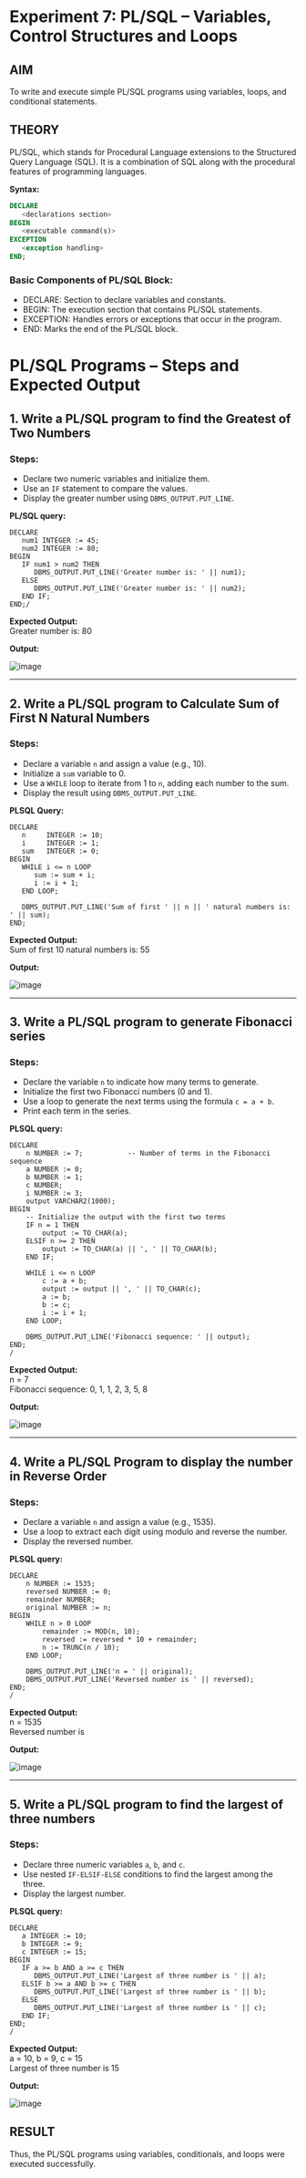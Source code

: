# Experiment 7: PL/SQL – Variables, Control Structures and Loops

## AIM
To write and execute simple PL/SQL programs using variables, loops, and conditional statements.


## THEORY

PL/SQL, which stands for Procedural Language extensions to the Structured Query Language (SQL). It is a combination of SQL along with the procedural features of programming languages.

**Syntax:**
```sql
DECLARE 
   <declarations section> 
BEGIN 
   <executable command(s)>
EXCEPTION 
   <exception handling> 
END;
```

### Basic Components of PL/SQL Block:
- DECLARE: Section to declare variables and constants.
- BEGIN: The execution section that contains PL/SQL statements.
- EXCEPTION: Handles errors or exceptions that occur in the program.
- END: Marks the end of the PL/SQL block.

# PL/SQL Programs – Steps and Expected Output

## 1. Write a PL/SQL program to find the Greatest of Two Numbers

### Steps:
- Declare two numeric variables and initialize them.
- Use an `IF` statement to compare the values.
- Display the greater number using `DBMS_OUTPUT.PUT_LINE`.
  
**PL/SQL query:**
```
DECLARE
   num1 INTEGER := 45; 
   num2 INTEGER := 80;  
BEGIN
   IF num1 > num2 THEN
      DBMS_OUTPUT.PUT_LINE('Greater number is: ' || num1);
   ELSE
      DBMS_OUTPUT.PUT_LINE('Greater number is: ' || num2);
   END IF;
END;/
```

**Expected Output:**  
Greater number is: 80

**Output:**

![image](https://github.com/user-attachments/assets/8a8a69d0-d4e8-4dd9-8d03-e981adc7d01c)

---

## 2. Write a PL/SQL program to Calculate Sum of First N Natural Numbers

### Steps:
- Declare a variable `n` and assign a value (e.g., 10).
- Initialize a `sum` variable to 0.
- Use a `WHILE` loop to iterate from 1 to `n`, adding each number to the sum.
- Display the result using `DBMS_OUTPUT.PUT_LINE`.

**PLSQL Query:**
```
DECLARE
   n     INTEGER := 10; 
   i     INTEGER := 1;   
   sum   INTEGER := 0;  
BEGIN
   WHILE i <= n LOOP
      sum := sum + i;
      i := i + 1;
   END LOOP;

   DBMS_OUTPUT.PUT_LINE('Sum of first ' || n || ' natural numbers is: ' || sum);
END;
```
**Expected Output:**  
Sum of first 10 natural numbers is: 55

**Output:**

![image](https://github.com/user-attachments/assets/909822dd-d8a0-4446-a1b5-88db099894de)

---

## 3. Write a PL/SQL program to generate Fibonacci series

### Steps:
- Declare the variable `n` to indicate how many terms to generate.
- Initialize the first two Fibonacci numbers (0 and 1).
- Use a loop to generate the next terms using the formula `c = a + b`.
- Print each term in the series.

**PLSQL query:**
```
DECLARE
    n NUMBER := 7;           -- Number of terms in the Fibonacci sequence
    a NUMBER := 0;
    b NUMBER := 1;
    c NUMBER;
    i NUMBER := 3;
    output VARCHAR2(1000);
BEGIN
    -- Initialize the output with the first two terms
    IF n = 1 THEN
        output := TO_CHAR(a);
    ELSIF n >= 2 THEN
        output := TO_CHAR(a) || ', ' || TO_CHAR(b);
    END IF;

    WHILE i <= n LOOP
        c := a + b;
        output := output || ', ' || TO_CHAR(c);
        a := b;
        b := c;
        i := i + 1;
    END LOOP;

    DBMS_OUTPUT.PUT_LINE('Fibonacci sequence: ' || output);
END;
/
```

**Expected Output:**  
n = 7  
Fibonacci sequence: 0, 1, 1, 2, 3, 5, 8

**Output:**

![image](https://github.com/user-attachments/assets/1162a612-3410-45a6-bb2b-3b9c6b525d30)

---

## 4. Write a PL/SQL Program to display the number in Reverse Order

### Steps:
- Declare a variable `n` and assign a value (e.g., 1535).
- Use a loop to extract each digit using modulo and reverse the number.
- Display the reversed number.

**PLSQL query:**
```
DECLARE
    n NUMBER := 1535;
    reversed NUMBER := 0;
    remainder NUMBER;
    original NUMBER := n;
BEGIN
    WHILE n > 0 LOOP
        remainder := MOD(n, 10);
        reversed := reversed * 10 + remainder;
        n := TRUNC(n / 10);
    END LOOP;

    DBMS_OUTPUT.PUT_LINE('n = ' || original);
    DBMS_OUTPUT.PUT_LINE('Reversed number is ' || reversed);
END;
/
```

**Expected Output:**  
n = 1535  
Reversed number is 

**Output:**

![image](https://github.com/user-attachments/assets/09c4076c-523c-4172-bb71-ba604457040e)

---

## 5. Write a PL/SQL program to find the largest of three numbers

### Steps:
- Declare three numeric variables `a`, `b`, and `c`.
- Use nested `IF-ELSIF-ELSE` conditions to find the largest among the three.
- Display the largest number.

**PLSQL query:**
```
DECLARE
   a INTEGER := 10;
   b INTEGER := 9;
   c INTEGER := 15;
BEGIN
   IF a >= b AND a >= c THEN
      DBMS_OUTPUT.PUT_LINE('Largest of three number is ' || a);
   ELSIF b >= a AND b >= c THEN
      DBMS_OUTPUT.PUT_LINE('Largest of three number is ' || b);
   ELSE
      DBMS_OUTPUT.PUT_LINE('Largest of three number is ' || c);
   END IF;
END;
/
```
**Expected Output:**  
a = 10, b = 9, c = 15  
Largest of three number is 15

**Output:**

![image](https://github.com/user-attachments/assets/d2834e75-06f0-437c-a896-9f9ecb5f4c51)


## RESULT
Thus, the PL/SQL programs using variables, conditionals, and loops were executed successfully.
